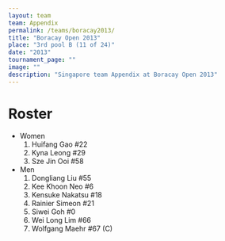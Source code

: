 ```yaml
---
layout: team
team: Appendix
permalink: /teams/boracay2013/
title: "Boracay Open 2013"
place: "3rd pool B (11 of 24)"
date: "2013"
tournament_page: ""
image: ""
description: "Singapore team Appendix at Boracay Open 2013"
---
```


# Roster

* Women
	1. Huifang Gao #22
	2. Kyna Leong #29
	3. Sze Jin Ooi #58
* Men
	1. Dongliang Liu #55
	2. Kee Khoon Neo #6
	3. Kensuke Nakatsu #18
	4. Rainier Simeon #21
	5. Siwei Goh #0
	6. Wei Long Lim #66
	7. Wolfgang Maehr #67 (C)
